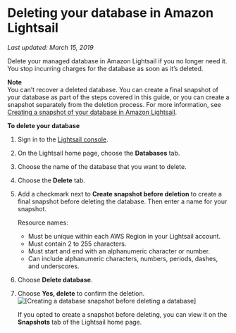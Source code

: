 # Deleting your database in Amazon Lightsail<a name="amazon-lightsail-deleting-your-database"></a>

 *Last updated: March 15, 2019* 

Delete your managed database in Amazon Lightsail if you no longer need it\. You stop incurring charges for the database as soon as it’s deleted\.

**Note**  
You can’t recover a deleted database\. You can create a final snapshot of your database as part of the steps covered in this guide, or you can create a snapshot separately from the deletion process\. For more information, see [Creating a snapshot of your database in Amazon Lightsail](amazon-lightsail-creating-a-database-snapshot.md)\.

**To delete your database**

1. Sign in to the [Lightsail console](https://lightsail.aws.amazon.com/)\.

1. On the Lightsail home page, choose the **Databases** tab\.

1. Choose the name of the database that you want to delete\.

1. Choose the **Delete** tab\.

1. Add a checkmark next to **Create snapshot before deletion** to create a final snapshot before deleting the database\. Then enter a name for your snapshot\.

   Resource names:
   + Must be unique within each AWS Region in your Lightsail account\.
   + Must contain 2 to 255 characters\.
   + Must start and end with an alphanumeric character or number\.
   + Can include alphanumeric characters, numbers, periods, dashes, and underscores\.

1. Choose **Delete database**\.

1. Choose **Yes, delete** to confirm the deletion\.  
![\[Creating a database snapshot before deleting a database\]](https://d9yljz1nd5001.cloudfront.net/en_us/2c7274df55d082980824e6f5d4268a07/images/amazon-lightsail-delete-database-with-snapshot.png)

   If you opted to create a snapshot before deleting, you can view it on the **Snapshots** tab of the Lightsail home page\.